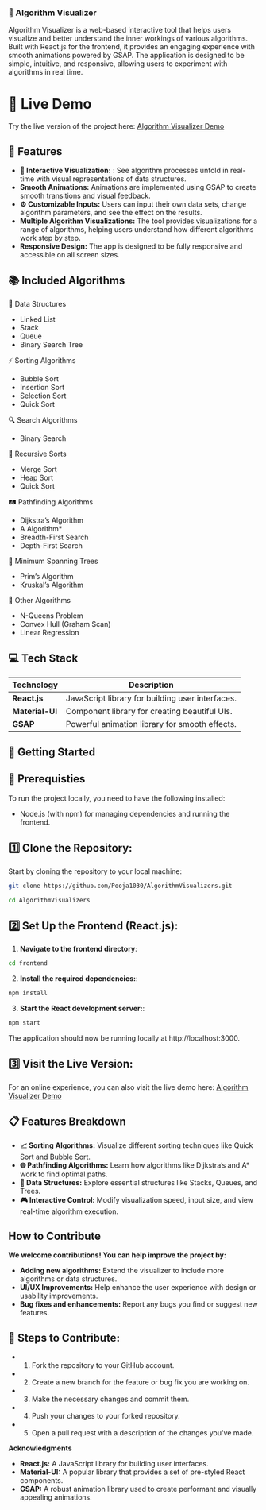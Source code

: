 ### 🌟 Algorithm Visualizer
Algorithm Visualizer is a web-based interactive tool that helps users visualize and better understand the inner workings of various algorithms. Built with React.js for the frontend, it provides an engaging experience with smooth animations powered by GSAP. The application is designed to be simple, intuitive, and responsive, allowing users to experiment with algorithms in real time.

# 🌟 Live Demo
Try the live version of the project here:
[Algorithm Visualizer Demo](https://algorithm-visualizers.vercel.app)

## 🚀 Features

- **🔄 Interactive Visualization:** : See algorithm processes unfold in real-time with visual representations of data structures.
- **Smooth Animations:** Animations are implemented using GSAP to create smooth transitions and visual feedback.
- **⚙️ Customizable Inputs:** Users can input their own data sets, change algorithm parameters, and see the effect on the results.
- **Multiple Algorithm Visualizations:** The tool provides visualizations for a range of algorithms, helping users understand how different algorithms work step by step.
- **Responsive Design:** The app is designed to be fully responsive and accessible on all screen sizes.

## 📚 Included Algorithms

🔢 Data Structures
- Linked List
- Stack
- Queue
- Binary Search Tree

⚡ Sorting Algorithms
- Bubble Sort
- Insertion Sort
- Selection Sort
- Quick Sort

🔍 Search Algorithms
- Binary Search

🔄 Recursive Sorts
- Merge Sort
- Heap Sort
- Quick Sort

🛤️ Pathfinding Algorithms
- Dijkstra’s Algorithm
- A Algorithm*
- Breadth-First Search
- Depth-First Search

🌳 Minimum Spanning Trees
- Prim’s Algorithm
- Kruskal’s Algorithm

🔀 Other Algorithms
- N-Queens Problem
- Convex Hull (Graham Scan)
- Linear Regression


## 💻 Tech Stack

| Technology       | Description                                       |
|------------------|---------------------------------------------------|
| **React.js**     | JavaScript library for building user interfaces.  |
| **Material-UI**  | Component library for creating beautiful UIs.     |
| **GSAP**         | Powerful animation library for smooth effects.    |


## 🚀 Getting Started

## 🔧 Prerequisties

To run the project locally, you need to have the following installed:
- Node.js (with npm) for managing dependencies and running the frontend.


## 1️⃣ Clone the Repository:
Start by cloning the repository to your local machine:

   ```bash
   git clone https://github.com/Pooja1030/AlgorithmVisualizers.git
   ```
   ```bash
  cd AlgorithmVisualizers
   ```

## 2️⃣ Set Up the Frontend (React.js):

   1. **Navigate to the frontend directory**:
   ```bash
   cd frontend
   ```
   2. **Install the required dependencies:**:
   ```bash
   npm install
   ```

   3. **Start the React development server:**:
   ```bash
   npm start
   ```
The application should now be running locally at http://localhost:3000.


    
## 3️⃣ **Visit the Live Version**:
For an online experience, you can also visit the live demo here:
[Algorithm Visualizer Demo](https://algorithm-visualizers.vercel.app)


## 📋 Features Breakdown
- **📈 Sorting Algorithms:** Visualize different sorting techniques like Quick Sort and Bubble Sort.
- **🌐 Pathfinding Algorithms:** Learn how algorithms like Dijkstra’s and A* work to find optimal paths.
- **🔄 Data Structures:** Explore essential structures like Stacks, Queues, and Trees.
- **🎮 Interactive Control:** Modify visualization speed, input size, and view real-time algorithm execution.

    
## How to Contribute

**We welcome contributions! You can help improve the project by:**
- **Adding new algorithms:** Extend the visualizer to include more algorithms or data structures.  
- **UI/UX Improvements:** Help enhance the user experience with design or usability improvements.  
- **Bug fixes and enhancements:** Report any bugs you find or suggest new features.

  

## 🤝 Steps to Contribute:

-  1. Fork the repository to your GitHub account.  
-  2. Create a new branch for the feature or bug fix you are working on.  
-  3. Make the necessary changes and commit them. 
-  4. Push your changes to your forked repository.  
-  5. Open a pull request with a description of the changes you've made.
   

**Acknowledgments**
- **React.js:** A JavaScript library for building user interfaces.  
- **Material-UI:** A popular library that provides a set of pre-styled React components.  
- **GSAP:** A robust animation library used to create performant and visually appealing animations.  

  
